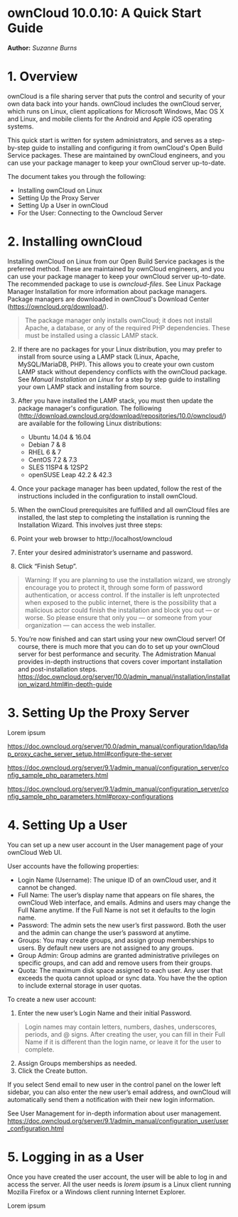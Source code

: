 ownCloud 10.0.10: A Quick Start Guide
==============

**Author:** *Suzanne Burns* 


# 1. Overview 

ownCloud is a file sharing server that puts the control and security of your own data back into your hands. ownCloud includes the ownCloud server, which runs on Linux, client applications for Microsoft Windows, Mac OS X and Linux, and mobile clients for the Android and Apple iOS operating systems.

This quick start is written for system administrators, and serves as a step-by-step guide to installing and configuring it from ownCloud's Open Build Service packages. These are maintained by ownCloud engineers, and you can use your package manager to keep your ownCloud server up-to-date. 

The document takes you through the following:  

+ Installing ownCloud on Linux
+ Setting Up the Proxy Server 
+ Setting Up a User in ownCloud
+ For the User: Connecting to the Owncloud Server

# 2. Installing ownCloud 

Installing ownCloud on Linux from our Open Build Service packages is the preferred method. These are maintained by ownCloud engineers, and you can use your package manager to keep your ownCloud server up-to-date. The recommended package to use is *owncloud-files*. See Linux Package Manager Installation for more information about package managers. Package managers are downloaded in ownCloud's Download Center (https://owncloud.org/download/).

> The package manager only installs ownCloud; it does not install Apache, a database, or any of the required PHP dependencies. These must be installed using a classic LAMP stack. 

2. If there are no packages for your Linux distribution, you may prefer to install from source using a LAMP stack (Linux, Apache, MySQL/MariaDB, PHP). This allows you to create your own custom LAMP stack without dependency conflicts with the ownCloud package. See *Manual Installation on Linux* for a step by step guide to installing your own LAMP stack and installing from source.  
3. After you have installed the LAMP stack, you must then update the package manager's configuration. The folliowing  (http://download.owncloud.org/download/repositories/10.0/owncloud/) are available for the following Linux distributions:

   + Ubuntu 14.04 & 16.04
   + Debian 7 & 8
   + RHEL 6 & 7
   + CentOS 7.2 & 7.3
   + SLES 11SP4 & 12SP2
   + openSUSE Leap 42.2 & 42.3

4.  Once your package manager has been updated, follow the rest of the instructions included in the configuration to install ownCloud. 
5.  When the ownCloud prerequisites are fulfilled and all ownCloud files are installed, the last step to completing the installation is running the Installation Wizard. This involves just three steps:

   1. Point your web browser to http://localhost/owncloud
   2. Enter your desired administrator’s username and password.
   3. Click “Finish Setup”.

> Warning: If you are planning to use the installation wizard, we strongly encourage you to protect it, through some form of password authentication, or access control. If the installer is left unprotected when exposed to the public internet, there is the possibility that a malicious actor could finish the installation and block you out — or worse. So please ensure that only you — or someone from your organization — can access the web installer. 

5. You’re now finished and can start using your new ownCloud server! Of course, there is much more that you can do to set up your ownCloud server for best performance and security. The Admistration Manual provides in-depth instructions that covers cover important installation and post-installation steps. https://doc.owncloud.org/server/10.0/admin_manual/installation/installation_wizard.html#in-depth-guide

# 3. Setting Up the Proxy Server 

Lorem ipsum 

https://doc.owncloud.org/server/10.0/admin_manual/configuration/ldap/ldap_proxy_cache_server_setup.html#configure-the-server

https://doc.owncloud.org/server/9.1/admin_manual/configuration_server/config_sample_php_parameters.html

https://doc.owncloud.org/server/9.1/admin_manual/configuration_server/config_sample_php_parameters.html#proxy-configurations

# 4. Setting Up a User

You can set up a new user account in the User management page of your ownCloud Web UI. 

User accounts have the following properties:

+ Login Name (Username): The unique ID of an ownCloud user, and it cannot be changed. 
+ Full Name: The user’s display name that appears on file shares, the ownCloud Web interface, and emails. Admins and users may change the Full Name anytime. If the Full Name is not set it defaults to the login name. 
+ Password: The admin sets the new user’s first password. Both the user and the admin can change the user’s password at anytime. 
+ Groups: You may create groups, and assign group memberships to users. By default new users are not assigned to any groups. 
+ Group Admin: Group admins are granted administrative privileges on specific groups, and can add and remove users from their groups. 
+ Quota: The maximum disk space assigned to each user. Any user that exceeds the quota cannot upload or sync data. You have the the option to include external storage in user quotas. 

To create a new user account: 
1. Enter the new user’s Login Name and their initial Password. 
> Login names may contain letters, numbers, dashes, underscores, periods, and @ signs. After creating the user, you can fill in their Full Name if it is different than the login name, or leave it for the user to complete. 
2. Assign Groups memberships as needed.
3. Click the Create button.  

If you select Send email to new user in the control panel on the lower left sidebar, you can also enter the new user’s email address, and ownCloud will automatically send them a notification with their new login information. 

See User Management for in-depth information about user management. https://doc.owncloud.org/server/9.1/admin_manual/configuration_user/user_configuration.html 

# 5. Logging in as a User

Once you have created the user account, the user will be able to log in and access the server. All the user needs is *lorem ipsum* is a Linux client running Mozilla Firefox or a Windows client running Internet Explorer. 

Lorem ipsum

